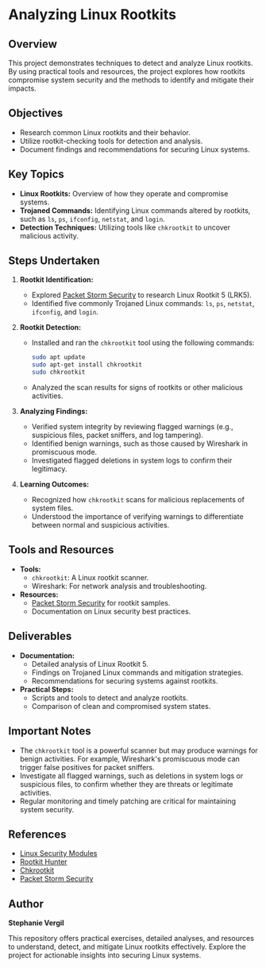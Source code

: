 # Analyzing Linux Rootkits

## Overview

This project demonstrates techniques to detect and analyze Linux rootkits. By using practical tools and resources, the project explores how rootkits compromise system security and the methods to identify and mitigate their impacts.

## Objectives

- Research common Linux rootkits and their behavior.
- Utilize rootkit-checking tools for detection and analysis.
- Document findings and recommendations for securing Linux systems.

## Key Topics

- **Linux Rootkits:** Overview of how they operate and compromise systems.
- **Trojaned Commands:** Identifying Linux commands altered by rootkits, such as `ls`, `ps`, `ifconfig`, `netstat`, and `login`.
- **Detection Techniques:** Utilizing tools like `chkrootkit` to uncover malicious activity.

## Steps Undertaken

1. **Rootkit Identification:**
   - Explored [Packet Storm Security](https://packetstormsecurity.org) to research Linux Rootkit 5 (LRK5).
   - Identified five commonly Trojaned Linux commands: `ls`, `ps`, `netstat`, `ifconfig`, and `login`.

2. **Rootkit Detection:**
   - Installed and ran the `chkrootkit` tool using the following commands:
     ```bash
     sudo apt update
     sudo apt-get install chkrootkit
     sudo chkrootkit
     ```
   - Analyzed the scan results for signs of rootkits or other malicious activities.

3. **Analyzing Findings:**
   - Verified system integrity by reviewing flagged warnings (e.g., suspicious files, packet sniffers, and log tampering).
   - Identified benign warnings, such as those caused by Wireshark in promiscuous mode.
   - Investigated flagged deletions in system logs to confirm their legitimacy.

4. **Learning Outcomes:**
   - Recognized how `chkrootkit` scans for malicious replacements of system files.
   - Understood the importance of verifying warnings to differentiate between normal and suspicious activities.

## Tools and Resources

- **Tools:** 
  - `chkrootkit`: A Linux rootkit scanner.
  - Wireshark: For network analysis and troubleshooting.
- **Resources:** 
  - [Packet Storm Security](https://packetstormsecurity.org) for rootkit samples.
  - Documentation on Linux security best practices.

## Deliverables

- **Documentation:**
  - Detailed analysis of Linux Rootkit 5.
  - Findings on Trojaned Linux commands and mitigation strategies.
  - Recommendations for securing systems against rootkits.
- **Practical Steps:**
  - Scripts and tools to detect and analyze rootkits.
  - Comparison of clean and compromised system states.

## Important Notes

- The `chkrootkit` tool is a powerful scanner but may produce warnings for benign activities. For example, Wireshark's promiscuous mode can trigger false positives for packet sniffers.
- Investigate all flagged warnings, such as deletions in system logs or suspicious files, to confirm whether they are threats or legitimate activities.
- Regular monitoring and timely patching are critical for maintaining system security.

## References

- [Linux Security Modules](https://www.kernel.org/doc/html/latest/admin-guide/LSM/index.html)
- [Rootkit Hunter](http://rkhunter.sourceforge.net/)
- [Chkrootkit](http://www.chkrootkit.org/)
- [Packet Storm Security](https://packetstormsecurity.org)

## Author

**Stephanie Vergil**

This repository offers practical exercises, detailed analyses, and resources to understand, detect, and mitigate Linux rootkits effectively. Explore the project for actionable insights into securing Linux systems.
